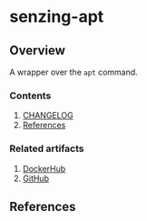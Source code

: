 # senzing-apt

## Overview

A wrapper over the `apt` command.

### Contents

1. [CHANGELOG](CHANGELOG.md)
1. [References](#references)

### Related artifacts

1. [DockerHub](https://hub.docker.com/r/senzing/apt)
1. [GitHub](https://github.com/Senzing/docker-apt)

## References
